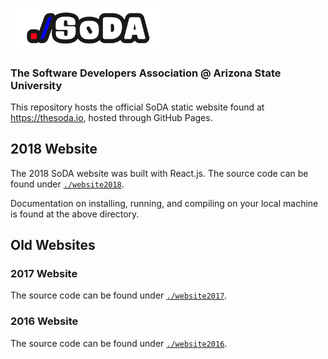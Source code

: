# <img src="./assets/logo/soda.png" width="250">
### The Software Developers Association @ Arizona State University

This repository hosts the official SoDA static website found at https://thesoda.io, hosted through GitHub Pages.

## 2018 Website

The 2018 SoDA website was built with React.js. The source code can be found under [`./website2018`](./website2018).

Documentation on installing, running, and compiling on your local machine is found at the above directory.

## Old Websites

### 2017 Website

The source code can be found under [`./website2017`](./website2017).

### 2016 Website

The source code can be found under [`./website2016`](./website2016).